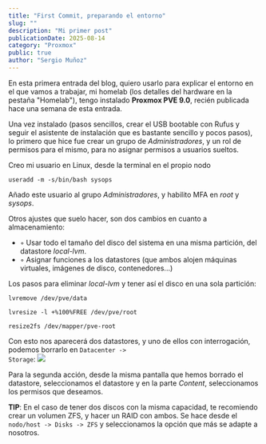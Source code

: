 ```yaml
---
title: "First Commit, preparando el entorno"
slug: ""
description: "Mi primer post"
publicationDate: 2025-08-14
category: "Proxmox"
public: true
author: "Sergio Muñoz"
---
```


En esta primera entrada del blog, quiero usarlo para explicar el entorno en el que vamos a trabajar, mi homelab (los detalles del hardware en la pestaña "Homelab"), tengo instalado <b>Proxmox PVE 9.0</b>, recién publicada hace una semana de esta entrada.

Una vez instalado (pasos sencillos, crear el USB bootable con Rufus y seguir el asistente de instalación que es bastante sencillo y pocos pasos), lo primero que hice fue crear un grupo de <i>Administradores</i>, y un rol de permisos para el mismo, para no asignar permisos a usuarios sueltos.

Creo mi usuario en Linux, desde la terminal en el propio nodo

<code class="bash">useradd -m -s/bin/bash sysops</code>

Añado este usuario al grupo <i>Administradores</i>, y habilito MFA en <i>root</i> y <i>sysops</i>.

Otros ajustes que suelo hacer, son dos cambios en cuanto a almacenamiento:
    <ul class="list">
        <li>◦ Usar todo el tamaño del disco del sistema en una misma partición, del datastore <i>local-lvm</i>.</li>
        <li>◦ Asignar funciones a los datastores (que ambos alojen máquinas virtuales, imágenes de disco, contenedores...)</li>
    </ul>

Los pasos para eliminar <i>local-lvm</i> y tener así el disco en una sola partición:
<p><code class="bash">lvremove /dev/pve/data</code></p>
<p><code class="bash">lvresize -l +%100%FREE /dev/pve/root</code></p>
<p><code class="bash">resize2fs /dev/mapper/pve-root</code></p>

Con esto nos aparecerá dos datastores, y uno de ellos con interrogación, podemos borrarlo en <code>Datacenter -> Storage</code>:
<img src="/assets/images/datastores.jpg">

Para la segunda acción, desde la misma pantalla que hemos borrado el datastore, seleccionamos el datastore y en la parte <i>Content</i>, seleccionamos los permisos que deseamos.

<b>TIP</b>: En el caso de tener dos discos con la misma capacidad, te recomiendo crear un volumen ZFS, y hacer un RAID con ambos.
Se hace desde el <code>nodo/host -> Disks -> ZFS</code> y seleccionamos la opción que más se adapte a nosotros.